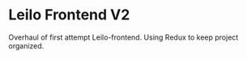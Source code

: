 # Leilo Frontend V2

Overhaul of first attempt Leilo-frontend. Using Redux to keep project organized.